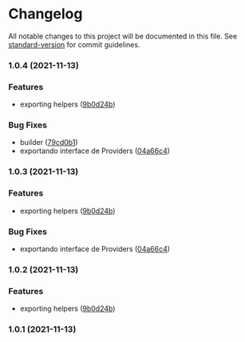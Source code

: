 # Changelog

All notable changes to this project will be documented in this file. See [standard-version](https://github.com/conventional-changelog/standard-version) for commit guidelines.

### 1.0.4 (2021-11-13)


### Features

* exporting helpers ([9b0d24b](https://github.com/leguass7/wa-node-api/commit/9b0d24bf84c4943f6b05ce5ad34ab0a19061ce31))


### Bug Fixes

* builder ([79cd0b1](https://github.com/leguass7/wa-node-api/commit/79cd0b1142ef74b357932adb9b56c2a2026987da))
* exportando interface de Providers ([04a66c4](https://github.com/leguass7/wa-node-api/commit/04a66c43f79133a959c688211789c8a4523e32c6))

### 1.0.3 (2021-11-13)


### Features

* exporting helpers ([9b0d24b](https://github.com/leguass7/wa-node-api/commit/9b0d24bf84c4943f6b05ce5ad34ab0a19061ce31))


### Bug Fixes

* exportando interface de Providers ([04a66c4](https://github.com/leguass7/wa-node-api/commit/04a66c43f79133a959c688211789c8a4523e32c6))

### 1.0.2 (2021-11-13)


### Features

* exporting helpers ([9b0d24b](https://github.com/leguass7/wa-node-api/commit/9b0d24bf84c4943f6b05ce5ad34ab0a19061ce31))

### 1.0.1 (2021-11-13)
